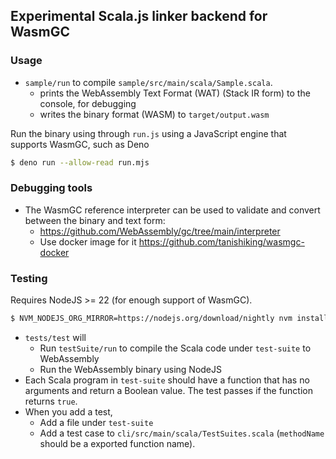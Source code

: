 ## Experimental Scala.js linker backend for WasmGC

### Usage

- `sample/run` to compile `sample/src/main/scala/Sample.scala`.
  - prints the WebAssembly Text Format (WAT) (Stack IR form) to the console, for debugging
  - writes the binary format (WASM) to `target/output.wasm`

Run the binary using through `run.js` using a JavaScript engine that supports WasmGC, such as Deno

```sh
$ deno run --allow-read run.mjs
```

### Debugging tools

- The WasmGC reference interpreter can be used to validate and convert between the binary and text form:
  - https://github.com/WebAssembly/gc/tree/main/interpreter
  - Use docker image for it https://github.com/tanishiking/wasmgc-docker

### Testing

Requires NodeJS >= 22 (for enough support of WasmGC).

```sh
$ NVM_NODEJS_ORG_MIRROR=https://nodejs.org/download/nightly nvm install v22
```

- `tests/test` will
  - Run `testSuite/run` to compile the Scala code under `test-suite` to WebAssembly
  - Run the WebAssembly binary using NodeJS
- Each Scala program in `test-suite` should have a function that has no arguments and return a Boolean value. The test passes if the function returns `true`.
- When you add a test, 
  - Add a file under `test-suite`
  - Add a test case to `cli/src/main/scala/TestSuites.scala` (`methodName` should be a exported function name).